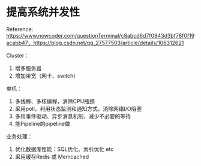 # 提高系统并发性

Reference: https://www.nowcoder.com/questionTerminal/c8abcd6d7f0843d3bf78f0f19acabb47，https://blog.csdn.net/qq_27577503/article/details/106312621



Cluster：

1. 增多服务器
2. 增加带宽（网卡、switch）



单机：

1. 多线程、多核编程，消除CPU瓶颈
2. 采用poll，利用状态监测和通知方式，消除网络I/O阻塞
3. 多用事件驱动、异步消息机制，减少不必要的等待
4. 能Pipeline的pipeline做



业务处理：

1. 优化数据库性能：SQL优化、索引优化 etc
2. 采用缓存Redis 或 Memcached